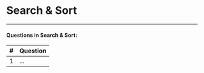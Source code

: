 # Search & Sort 
---
#### Questions in Search & Sort:
| # | Question |
|---|----------|
| 1 | ...      |